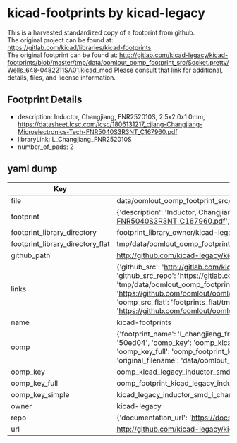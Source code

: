 # kicad-footprints by kicad-legacy  
This is a harvested standardized copy of a footprint from github.  
The original project can be found at:  
https://gitlab.com/kicad/libraries/kicad-footprints  
The original footprint can be found at:
http://gitlab.com/kicad-legacy/kicad-footprints/blob/master/tmp/data/oomlout_oomp_footprint_src/Socket.pretty/Wells_648-0482211SA01.kicad_mod
Please consult that link for additional, details, files, and license information.  
## Footprint Details
* description: Inductor, Changjiang, FNR252010S, 2.5x2.0x1.0mm, https://datasheet.lcsc.com/lcsc/1806131217_cjiang-Changjiang-Microelectronics-Tech-FNR5040S3R3NT_C167960.pdf  
* libraryLink: L_Changjiang_FNR252010S  
* number_of_pads: 2  
## yaml dump  
| Key | Value |  
| --- | --- |  
| file | data/oomlout_oomp_footprint_src/kicad-footprints/Inductor_SMD.pretty/L_Changjiang_FNR252010S.kicad_mod |  
| footprint | {'description': 'Inductor, Changjiang, FNR252010S, 2.5x2.0x1.0mm, https://datasheet.lcsc.com/lcsc/1806131217_cjiang-Changjiang-Microelectronics-Tech-FNR5040S3R3NT_C167960.pdf', 'libraryLink': 'L_Changjiang_FNR252010S', 'number_of_pads': 2} |  
| footprint_library_directory | footprint_library_owner/kicad-legacy_kicad-footprints |  
| footprint_library_directory_flat | tmp/data/oomlout_oomp_footprint_src/footprints_flat/kicad_legacy_inductor_smd_l_changjiang_fnr252010s/working |  
| github_path | http://github.com/kicad-legacy/kicad-footprints/blob/master/tmp/data/oomlout_oomp_footprint_src/Inductor_SMD.pretty/L_Changjiang_FNR252010S.kicad_mod |  
| links | {'github_src': 'http://gitlab.com/kicad-legacy/kicad-footprints/blob/master/tmp/data/oomlout_oomp_footprint_src/Socket.pretty/Wells_648-0482211SA01.kicad_mod', 'github_src_repo': 'https://gitlab.com/kicad/libraries/kicad-footprints', 'oomp_bot': 'tmp/data/oomlout_oomp_footprint_src/footprints/kicad_legacy_inductor_smd_l_changjiang_fnr252010s/working', 'oomp_bot_github': 'https://github.com/oomlout/oomlout_oomp_footprint_bot/tree/main/tmp/data/oomlout_oomp_footprint_src/footprints/kicad_legacy_inductor_smd_l_changjiang_fnr252010s/working', 'oomp_src_flat': 'footprints_flat/tmp/data/oomlout_oomp_footprint_src/footprints_flat/kicad_legacy_inductor_smd_l_changjiang_fnr252010s/working', 'oomp_src_flat_github': 'https://github.com/oomlout/oomlout_oomp_footprint_src/tree/main/tmp/data/oomlout_oomp_footprint_src/footprints_flat/kicad_legacy_inductor_smd_l_changjiang_fnr252010s/working'} |  
| name | kicad-footprints |  
| oomp | {'footprint_name': 'l_changjiang_fnr252010s', 'library_name': 'inductor_smd', 'md5': '50ed042f5f45fa1775c7f542acf9d58e', 'md5_10': '50ed042f5f', 'md5_5': '50ed0', 'md5_6': '50ed04', 'oomp_key': 'oomp_kicad_legacy_inductor_smd_l_changjiang_fnr252010s', 'oomp_key_extra': 'oomp_footprint_kicad_legacy_inductor_smd_l_changjiang_fnr252010s', 'oomp_key_full': 'oomp_footprint_kicad_legacy_inductor_smd_l_changjiang_fnr252010s_50ed04', 'oomp_key_simple': 'kicad_legacy_inductor_smd_l_changjiang_fnr252010s', 'original_filename': 'data/oomlout_oomp_footprint_src/kicad-footprints/Inductor_SMD.pretty/L_Changjiang_FNR252010S.kicad_mod', 'owner_name': 'kicad_legacy'} |  
| oomp_key | oomp_kicad_legacy_inductor_smd_l_changjiang_fnr252010s |  
| oomp_key_full | oomp_footprint_kicad_legacy_inductor_smd_l_changjiang_fnr252010s |  
| oomp_key_simple | kicad_legacy_inductor_smd_l_changjiang_fnr252010s |  
| owner | kicad-legacy |  
| repo | {'documentation_url': 'https://docs.github.com/rest/repos/repos#get-a-repository', 'message': 'Not Found'} |  
| url | http://github.com/kicad-legacy/kicad-footprints |  


